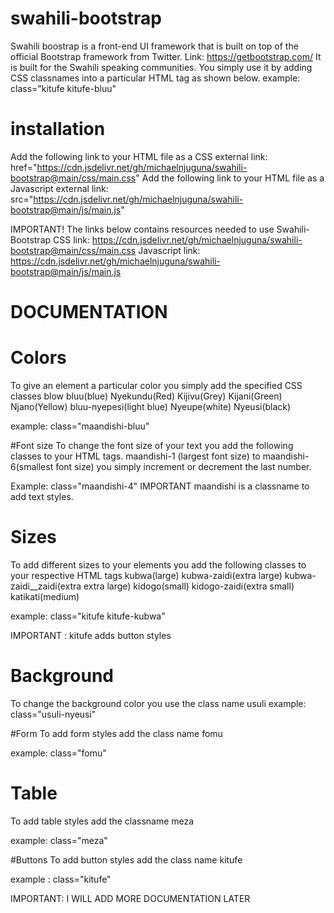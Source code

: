 ﻿# swahili-bootstrap
Swahili boostrap is a front-end UI framework that is built on top of the official Bootstrap framework from Twitter.
Link: https://getbootstrap.com/
It is built for the Swahili speaking communities.
You simply use it by adding CSS classnames into a particular HTML tag as shown below.
example:  class="kitufe kitufe-bluu"
# installation
Add the following link to your HTML file as a CSS external link:
href="https://cdn.jsdelivr.net/gh/michaelnjuguna/swahili-bootstrap@main/css/main.css"
Add the following link to your HTML file as a Javascript external link:
src="https://cdn.jsdelivr.net/gh/michaelnjuguna/swahili-bootstrap@main/js/main.js"


IMPORTANT!
The links below contains resources needed to use Swahili-Bootstrap
CSS link: https://cdn.jsdelivr.net/gh/michaelnjuguna/swahili-bootstrap@main/css/main.css
Javascript link: https://cdn.jsdelivr.net/gh/michaelnjuguna/swahili-bootstrap@main/js/main.js

# DOCUMENTATION
# Colors
To give an element a particular color you simply add the specified CSS classes blow
bluu(blue)
Nyekundu(Red)
Kijivu(Grey)
Kijani(Green)
Njano(Yellow)
bluu-nyepesi(light blue)
Nyeupe(white)
Nyeusi(black)

example:
  class="maandishi-bluu"
 
 #Font size
 To change the font size of your text you add the following classes to your HTML tags.
 maandishi-1 (largest font size) to maandishi-6(smallest font size) you simply increment or decrement the last number.
 
 Example:   class="maandishi-4"
 IMPORTANT maandishi is a classname to add text styles.
 # Sizes
 To add different sizes to your elements you add the following classes to your respective HTML tags
 kubwa(large)
 kubwa-zaidi(extra large)
 kubwa-zaidi__zaidi(extra extra large)
 kidogo(small)
 kidogo-zaidi(extra small)
 katikati(medium)
 
 example:  class="kitufe kitufe-kubwa"
 
 IMPORTANT : kitufe adds button styles
 
 
 # Background
 To change the background color you use the class name usuli
 example: class="usuli-nyeusi"
 
 #Form
 To add form styles add the class name fomu
 
 example: class="fomu"

# Table
 To add table styles add the classname meza
 
 example: class="meza"

#Buttons
To add button styles add the class name kitufe

example : class="kitufe"

IMPORTANT: I WILL ADD MORE DOCUMENTATION LATER






